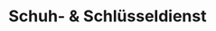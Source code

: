 ---
title: "Schuh- & Schlüsseldienst"
url: /villingen-schwenningen/schuh-und-schluesseldienst/
shop: Schlüsseldienst
---